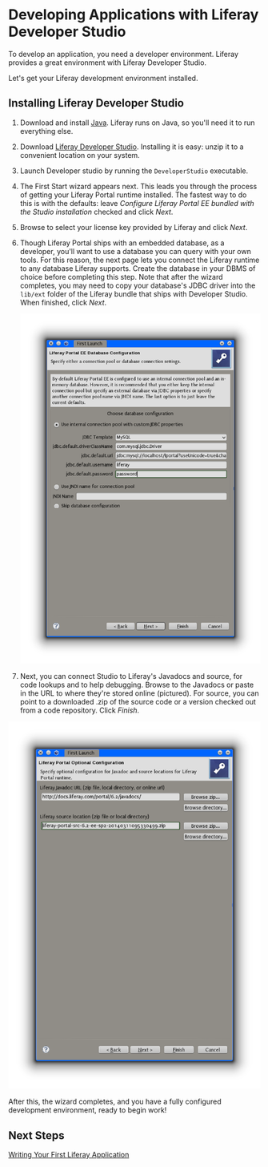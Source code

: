 # Developing Applications with Liferay Developer Studio [](id=developing-applications-with-liferay-developer-stu-lp-6-2-develop-learnpath)

To develop an application, you need a developer environment. Liferay provides a
great environment with Liferay Developer Studio. 

Let's get your Liferay development environment installed. 

## Installing Liferay Developer Studio

1.  Download and install [Java](http://java.oracle.com). Liferay runs on Java, so
you'll need it to run everything else. 

2.  Download [Liferay Developer Studio](https://www.liferay.com/downloads/liferay-projects/liferay-ide).
Installing it is easy: unzip it to a convenient location on your system.

3.  Launch Developer studio by running the `DeveloperStudio` executable. 

4.  The First Start wizard appears next. This leads you through the process
of getting your Liferay Portal runtime installed. The fastest way to do this is
with the defaults: leave *Configure Liferay Portal EE bundled with the Studio
installation* checked and click *Next*. 

5.  Browse to select your license key provided by Liferay and click *Next*. 

6.  Though Liferay Portal ships with an embedded database, as a developer,
you'll want to use a database you can query with your own tools. For this
reason, the next page lets you connect the Liferay runtime to any database
Liferay supports. Create the database in your DBMS of choice before completing
this step. Note that after the wizard completes, you may need to copy
your database's JDBC driver into the `lib/ext` folder of the Liferay bundle that
ships with Developer Studio. When finished, click *Next*. 

    ![Figure 1.x: The First Start wizard makes it easy to configure the runtime that ships with Liferay Developer Studio.](../../images/lds-first-launch-3.png)

7.  Next, you can connect Studio to Liferay's Javadocs and source, for code
lookups and to help debugging. Browse to the Javadocs or paste in the URL to
where they're stored online (pictured). For source, you can point to a
downloaded .zip of the source code or a version checked out from a code
repository. Click *Finish*. 

![Figure 1.x: Pointing Studio to the Javadocs and Liferay source can help with debugging your code.](../../images/lds-first-launch-4.png)

After this, the wizard completes, and you have a fully configured development
environment, ready to begin work! 

## Next Steps

[Writing Your First Liferay Application](https://www-ldn.liferay.com/develop/learning-paths/-/knowledge_base/writing-your-first-liferay-application-lp-6-2-develop-learnpath)

